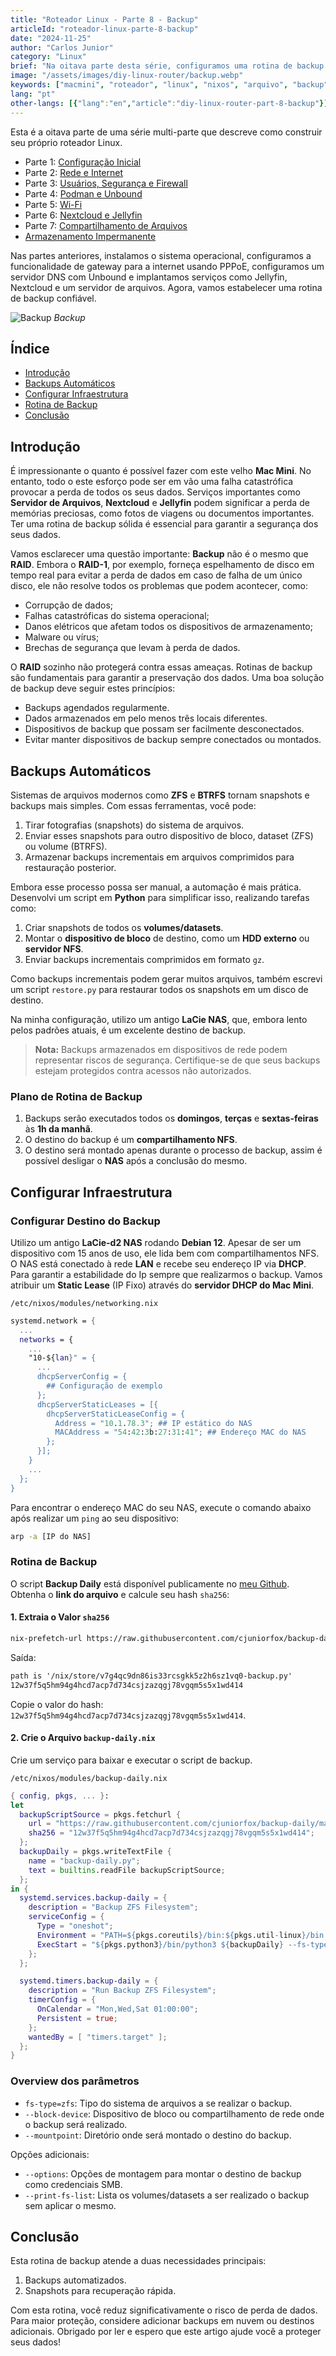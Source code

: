 ```yaml
---
title: "Roteador Linux - Parte 8 - Backup"
articleId: "roteador-linux-parte-8-backup"
date: "2024-11-25"
author: "Carlos Junior"
category: "Linux"
brief: "Na oitava parte desta série, configuramos uma rotina de backup para o nosso servidor."
image: "/assets/images/diy-linux-router/backup.webp"
keywords: ["macmini", "roteador", "linux", "nixos", "arquivo", "backup", "python", "raid", "compartilhamento", "compartilhamento-de-arquivos"]
lang: "pt"
other-langs: [{"lang":"en","article":"diy-linux-router-part-8-backup"}]
---
```


Esta é a oitava parte de uma série multi-parte que descreve como construir seu próprio roteador Linux.

- Parte 1: [Configuração Inicial](/article/roteador-linux-parte-1-configuracao-inicial)
- Parte 2: [Rede e Internet](/article/roteador-linux-parte-2-rede-e-internet)
- Parte 3: [Usuários, Segurança e Firewall](/article/roteador-linux-parte-3-usuarios-seguranca-firewall)
- Parte 4: [Podman e Unbound](/article/roteador-linux-parte-4-podman-unbound)
- Parte 5: [Wi-Fi](/article/roteador-linux-parte-5-wifi)
- Parte 6: [Nextcloud e Jellyfin](/article/roteador-linux-parte-6-nextcloud-jellyfin)
- Parte 7: [Compartilhamento de Arquivos](/article/roteador-linux-parte-7-compartilhamento-de-arquivos)
- [Armazenamento Impermanente](/article/roteador-linux-armazenamento-impermanente)

Nas partes anteriores, instalamos o sistema operacional, configuramos a funcionalidade de gateway para a internet usando PPPoE, configuramos um servidor DNS com Unbound e implantamos serviços como Jellyfin, Nextcloud e um servidor de arquivos. Agora, vamos estabelecer uma rotina de backup confiável.

![Backup](/assets/images/backup.webp)
*Backup*

## Índice

- [Introdução](#introdução)
- [Backups Automáticos](#backups-automáticos)
- [Configurar Infraestrutura](#configurar-infraestrutura)
- [Rotina de Backup](#rotina-de-backup)
- [Conclusão](#conclusão)

## Introdução

É impressionante o quanto é possível fazer com este velho **Mac Mini**. No entanto, todo o este esforço pode ser em vão uma falha catastrófica provocar a perda de todos os seus dados. Serviços importantes como **Servidor de Arquivos**, **Nextcloud** e **Jellyfin** podem significar a perda de memórias preciosas, como fotos de viagens ou documentos importantes. Ter uma rotina de backup sólida é essencial para garantir a segurança dos seus dados.

Vamos esclarecer uma questão importante: **Backup** não é o mesmo que **RAID**. Embora o **RAID-1**, por exemplo, forneça espelhamento de disco em tempo real para evitar a perda de dados em caso de falha de um único disco, ele não resolve todos os problemas que podem acontecer, como:

- Corrupção de dados;
- Falhas catastróficas do sistema operacional;
- Danos elétricos que afetam todos os dispositivos de armazenamento;
- Malware ou vírus;
- Brechas de segurança que levam à perda de dados.

O **RAID** sozinho não protegerá contra essas ameaças. Rotinas de backup são fundamentais para garantir a preservação dos dados. Uma boa solução de backup deve seguir estes princípios:

- Backups agendados regularmente.
- Dados armazenados em pelo menos três locais diferentes.
- Dispositivos de backup que possam ser facilmente desconectados.
- Evitar manter dispositivos de backup sempre conectados ou montados.

## Backups Automáticos

Sistemas de arquivos modernos como **ZFS** e **BTRFS** tornam snapshots e backups mais simples. Com essas ferramentas, você pode:

1. Tirar fotografias (snapshots) do sistema de arquivos.
2. Enviar esses snapshots para outro dispositivo de bloco, dataset (ZFS) ou volume (BTRFS).
3. Armazenar backups incrementais em arquivos comprimidos para restauração posterior.

Embora esse processo possa ser manual, a automação é mais prática. Desenvolvi um script em **Python** para simplificar isso, realizando tarefas como:

1. Criar snapshots de todos os **volumes/datasets**.
2. Montar o **dispositivo de bloco** de destino, como um **HDD externo** ou **servidor NFS**.
3. Enviar backups incrementais comprimidos em formato `gz`.

Como backups incrementais podem gerar muitos arquivos, também escrevi um script `restore.py` para restaurar todos os snapshots em um disco de destino.

Na minha configuração, utilizo um antigo **LaCie NAS**, que, embora lento pelos padrões atuais, é um excelente destino de backup.

> **Nota:** Backups armazenados em dispositivos de rede podem representar riscos de segurança. Certifique-se de que seus backups estejam protegidos contra acessos não autorizados.

### Plano de Rotina de Backup

1. Backups serão executados todos os **domingos**, **terças** e **sextas-feiras** às **1h da manhã**.
2. O destino do backup é um **compartilhamento NFS**.
3. O destino será montado apenas durante o processo de backup, assim é possível desligar o **NAS** após a conclusão do mesmo.

## Configurar Infraestrutura

### Configurar Destino do Backup

Utilizo um antigo **LaCie-d2 NAS** rodando **Debian 12**. Apesar de ser um dispositivo com 15 anos de uso, ele lida bem com compartilhamentos NFS. O NAS está conectado à rede **LAN** e recebe seu endereço IP via **DHCP**. Para garantir a estabilidade do Ip sempre que realizarmos o backup. Vamos atribuir um **Static Lease** (IP Fixo) através do **servidor DHCP do Mac Mini**.

`/etc/nixos/modules/networking.nix`

```nix
systemd.network = {
  ...
  networks = {
    ...
    "10-${lan}" = {
      ...
      dhcpServerConfig = {
        ## Configuração de exemplo
      };
      dhcpServerStaticLeases = [{
        dhcpServerStaticLeaseConfig = {
          Address = "10.1.78.3"; ## IP estático do NAS
          MACAddress = "54:42:3b:27:31:41"; ## Endereço MAC do NAS
        };
      }];
    }
    ...
  };
}
```

Para encontrar o endereço MAC do seu NAS, execute o comando abaixo após realizar um `ping` ao seu dispositivo:

```bash
arp -a [IP do NAS]
```

### Rotina de Backup

O script **Backup Daily** está disponível publicamente no [meu Github](https://github.com/cjuniorfox/backup-daily). Obtenha o **link do arquivo** e calcule seu hash `sha256`:

#### 1. Extraia o Valor `sha256`

```bash
nix-prefetch-url https://raw.githubusercontent.com/cjuniorfox/backup-daily/main/opt/backup-daily/backup.py
```

Saída:

```txt
path is '/nix/store/v7g4qc9dn86is33rcsgkk5z2h6sz1vq0-backup.py'
12w37f5q5hm94g4hcd7acp7d734csjzazqgj78vgqm5s5x1wd414
```

Copie o valor do hash: `12w37f5q5hm94g4hcd7acp7d734csjzazqgj78vgqm5s5x1wd414`.

#### 2. Crie o Arquivo `backup-daily.nix`

Crie um serviço para baixar e executar o script de backup.

`/etc/nixos/modules/backup-daily.nix`

```nix
{ config, pkgs, ... }:
let
  backupScriptSource = pkgs.fetchurl {
    url = "https://raw.githubusercontent.com/cjuniorfox/backup-daily/main/opt/backup-daily/backup.py";
    sha256 = "12w37f5q5hm94g4hcd7acp7d734csjzazqgj78vgqm5s5x1wd414";
  };
  backupDaily = pkgs.writeTextFile {
    name = "backup-daily.py";
    text = builtins.readFile backupScriptSource;
  }; 
in {
  systemd.services.backup-daily = {
    description = "Backup ZFS Filesystem";
    serviceConfig = {
      Type = "oneshot";
      Environment = "PATH=${pkgs.coreutils}/bin:${pkgs.util-linux}/bin:${pkgs.zfs}/bin:${pkgs.bash}/bin:${pkgs.pv}/bin:${pkgs.pigz}/bin";
      ExecStart = "${pkgs.python3}/bin/python3 ${backupDaily} --fs-type=zfs --block-device 10.1.18.3:/srv/Files --mountpoint /tmp/_backup";
    };
  };

  systemd.timers.backup-daily = {
    description = "Run Backup ZFS Filesystem";
    timerConfig = {
      OnCalendar = "Mon,Wed,Sat 01:00:00";
      Persistent = true;
    };
    wantedBy = [ "timers.target" ];
  };
}
```

### Overview dos parâmetros

- `fs-type=zfs`: Tipo do sistema de arquivos a se realizar o backup.
- `--block-device`: Dispositivo de bloco ou compartilhamento de rede onde o backup será realizado.
- `--mountpoint`: Diretório onde será montado o destino do backup.

Opções adicionais:

- `--options`: Opções de montagem para montar o destino de backup como credenciais SMB.
- `--print-fs-list`: Lista os volumes/datasets a ser realizado o backup sem aplicar o mesmo.

## Conclusão

Esta rotina de backup atende a duas necessidades principais:

1. Backups automatizados.
2. Snapshots para recuperação rápida.

Com esta rotina, você reduz significativamente o risco de perda de dados. Para maior proteção, considere adicionar backups em nuvem ou destinos adicionais. Obrigado por ler e espero que este artigo ajude você a proteger seus dados!
